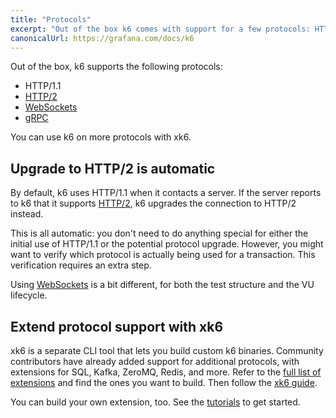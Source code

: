 ```yaml
---
title: "Protocols"
excerpt: "Out of the box k6 comes with support for a few protocols: HTTP / WebSockets / gRPC / ..."
canonicalUrl: https://grafana.com/docs/k6
---
```

Out of the box, k6 supports the following protocols:

* HTTP/1.1
* [HTTP/2](/using-k6/protocols/http-2)
* [WebSockets](/using-k6/protocols/websockets)
* [gRPC](/using-k6/protocols/grpc)

You can use k6 on more protocols with xk6.

## Upgrade to HTTP/2 is automatic

By default, k6 uses HTTP/1.1 when it contacts a server.
If the server reports to k6 that it supports [HTTP/2](/using-k6/protocols/http-2), k6 upgrades the connection to HTTP/2 instead.

This is all automatic:
you don't need to do anything special for either the initial use of HTTP/1.1 or the potential protocol upgrade.
However, you might want to verify which protocol is actually being
used for a transaction.
This verification requires an extra step.

Using [WebSockets](/using-k6/protocols/websockets) is a bit different, for both the test structure and the VU lifecycle.

## Extend protocol support with xk6

xk6 is a separate CLI tool that lets you build custom k6 binaries.
Community contributors have already added support for additional protocols,
with extensions for SQL, Kafka, ZeroMQ, Redis, and more.
Refer to the [full list of extensions](/extensions/get-started/explore/) and find the ones you want to build. Then follow the [xk6 guide](/extensions/guides/build-a-k6-binary-with-extensions/).

You can build your own extension, too.
See the [tutorials](/extensions/get-started/create/) to get started.
